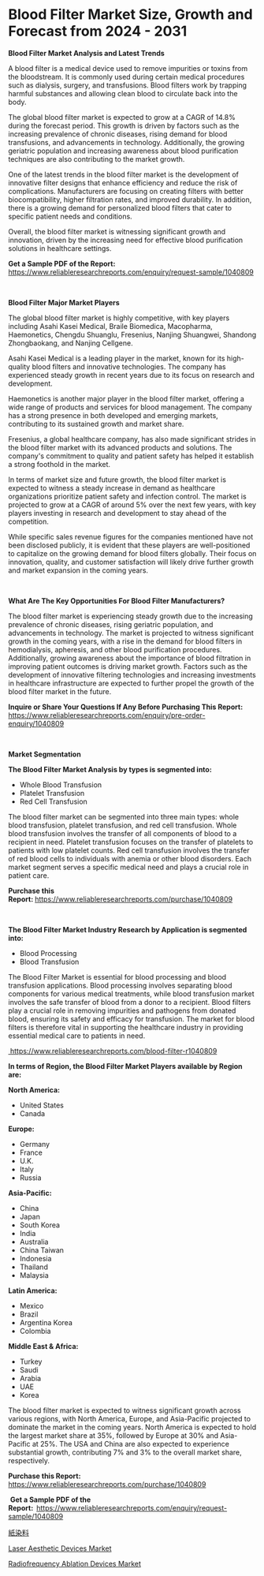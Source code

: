 <p><h1>Blood Filter Market Size, Growth and Forecast from 2024 - 2031</h1></p><p><strong>Blood Filter Market Analysis and Latest Trends</strong></p>
<p><p>A blood filter is a medical device used to remove impurities or toxins from the bloodstream. It is commonly used during certain medical procedures such as dialysis, surgery, and transfusions. Blood filters work by trapping harmful substances and allowing clean blood to circulate back into the body.</p><p>The global blood filter market is expected to grow at a CAGR of 14.8% during the forecast period. This growth is driven by factors such as the increasing prevalence of chronic diseases, rising demand for blood transfusions, and advancements in technology. Additionally, the growing geriatric population and increasing awareness about blood purification techniques are also contributing to the market growth.</p><p>One of the latest trends in the blood filter market is the development of innovative filter designs that enhance efficiency and reduce the risk of complications. Manufacturers are focusing on creating filters with better biocompatibility, higher filtration rates, and improved durability. In addition, there is a growing demand for personalized blood filters that cater to specific patient needs and conditions.</p><p>Overall, the blood filter market is witnessing significant growth and innovation, driven by the increasing need for effective blood purification solutions in healthcare settings.</p></p>
<p><strong>Get a Sample PDF of the Report:&nbsp;</strong> <a href="https://www.reliableresearchreports.com/enquiry/request-sample/1040809">https://www.reliableresearchreports.com/enquiry/request-sample/1040809</a></p>
<p>&nbsp;</p>
<p><strong>Blood Filter Major Market Players</strong></p>
<p><p>The global blood filter market is highly competitive, with key players including Asahi Kasei Medical, Braile Biomedica, Macopharma, Haemonetics, Chengdu Shuanglu, Fresenius, Nanjing Shuangwei, Shandong Zhongbaokang, and Nanjing Cellgene. </p><p>Asahi Kasei Medical is a leading player in the market, known for its high-quality blood filters and innovative technologies. The company has experienced steady growth in recent years due to its focus on research and development. </p><p>Haemonetics is another major player in the blood filter market, offering a wide range of products and services for blood management. The company has a strong presence in both developed and emerging markets, contributing to its sustained growth and market share.</p><p>Fresenius, a global healthcare company, has also made significant strides in the blood filter market with its advanced products and solutions. The company's commitment to quality and patient safety has helped it establish a strong foothold in the market.</p><p>In terms of market size and future growth, the blood filter market is expected to witness a steady increase in demand as healthcare organizations prioritize patient safety and infection control. The market is projected to grow at a CAGR of around 5% over the next few years, with key players investing in research and development to stay ahead of the competition.</p><p>While specific sales revenue figures for the companies mentioned have not been disclosed publicly, it is evident that these players are well-positioned to capitalize on the growing demand for blood filters globally. Their focus on innovation, quality, and customer satisfaction will likely drive further growth and market expansion in the coming years.</p></p>
<p>&nbsp;</p>
<p><strong>What Are The Key Opportunities For Blood Filter Manufacturers?</strong></p>
<p><p>The blood filter market is experiencing steady growth due to the increasing prevalence of chronic diseases, rising geriatric population, and advancements in technology. The market is projected to witness significant growth in the coming years, with a rise in the demand for blood filters in hemodialysis, apheresis, and other blood purification procedures. Additionally, growing awareness about the importance of blood filtration in improving patient outcomes is driving market growth. Factors such as the development of innovative filtering technologies and increasing investments in healthcare infrastructure are expected to further propel the growth of the blood filter market in the future.</p></p>
<p><strong>Inquire or Share Your Questions If Any Before Purchasing This Report:</strong> <a href="https://www.reliableresearchreports.com/enquiry/pre-order-enquiry/1040809">https://www.reliableresearchreports.com/enquiry/pre-order-enquiry/1040809</a></p>
<p>&nbsp;</p>
<p><strong>Market Segmentation</strong></p>
<p><strong>The Blood Filter Market Analysis by types is segmented into:</strong></p>
<p><ul><li>Whole Blood Transfusion</li><li>Platelet Transfusion</li><li>Red Cell Transfusion</li></ul></p>
<p><p>The blood filter market can be segmented into three main types: whole blood transfusion, platelet transfusion, and red cell transfusion. Whole blood transfusion involves the transfer of all components of blood to a recipient in need. Platelet transfusion focuses on the transfer of platelets to patients with low platelet counts. Red cell transfusion involves the transfer of red blood cells to individuals with anemia or other blood disorders. Each market segment serves a specific medical need and plays a crucial role in patient care.</p></p>
<p><strong>Purchase this Report:&nbsp;</strong><a href="https://www.reliableresearchreports.com/purchase/1040809">https://www.reliableresearchreports.com/purchase/1040809</a></p>
<p>&nbsp;</p>
<p><strong>The Blood Filter Market Industry Research by Application is segmented into:</strong></p>
<p><ul><li>Blood Processing</li><li>Blood Transfusion</li></ul></p>
<p><p>The Blood Filter Market is essential for blood processing and blood transfusion applications. Blood processing involves separating blood components for various medical treatments, while blood transfusion market involves the safe transfer of blood from a donor to a recipient. Blood filters play a crucial role in removing impurities and pathogens from donated blood, ensuring its safety and efficacy for transfusion. The market for blood filters is therefore vital in supporting the healthcare industry in providing essential medical care to patients in need.</p></p>
<p><a href="https://www.reliableresearchreports.com/blood-filter-r1040809">&nbsp;https://www.reliableresearchreports.com/blood-filter-r1040809</a></p>
<p><strong>In terms of Region, the Blood Filter Market Players available by Region are:</strong></p>
<p>
    <p> <strong> North America: </strong>
        <ul>
            <li>United States</li>
            <li>Canada</li>
        </ul>
        </p> 
    <p> <strong> Europe: </strong>
        <ul>
            <li>Germany</li>
            <li>France</li>
            <li>U.K.</li>
            <li>Italy</li>
            <li>Russia</li>
        </ul>
        </p> 
    <p> <strong> Asia-Pacific: </strong>
        <ul>
            <li>China</li>
            <li>Japan</li>
            <li>South Korea</li>
            <li>India</li>
            <li>Australia</li>
            <li>China Taiwan</li>
            <li>Indonesia</li>
            <li>Thailand</li>
            <li>Malaysia</li>
        </ul>
        </p> 
    <p> <strong> Latin America: </strong>
        <ul>
            <li>Mexico</li>
            <li>Brazil</li>
            <li>Argentina Korea</li>
            <li>Colombia</li>
        </ul>
        </p> 
    <p> <strong> Middle East & Africa: </strong>
        <ul>
            <li>Turkey</li>
            <li>Saudi</li>
            <li>Arabia</li>
            <li>UAE</li>
            <li>Korea</li>
        </ul>
    </p>
    </p>
<p><p>The blood filter market is expected to witness significant growth across various regions, with North America, Europe, and Asia-Pacific projected to dominate the market in the coming years. North America is expected to hold the largest market share at 35%, followed by Europe at 30% and Asia-Pacific at 25%. The USA and China are also expected to experience substantial growth, contributing 7% and 3% to the overall market share, respectively.</p></p>
<p><strong>Purchase this Report: </strong><a href="https://www.reliableresearchreports.com/purchase/1040809">https://www.reliableresearchreports.com/purchase/1040809</a></p>
<p>&nbsp;<strong>Get a Sample PDF of the Report:&nbsp;&nbsp;</strong><a href="https://www.reliableresearchreports.com/enquiry/request-sample/1040809">https://www.reliableresearchreports.com/enquiry/request-sample/1040809</a></p>
<p><strong></strong></p>
<p><p><a href="https://github.com/mares423/Market-Research-Report-List-1/blob/main/356699451099.md">紙染料</a></p><p><a href="https://github.com/okotobwrhuteie/Market-Research-Report-List-2/blob/main/laser-aesthetic-devices-market.md">Laser Aesthetic Devices Market</a></p><p><a href="https://github.com/LeilaniWyman2021/Market-Research-Report-List-1/blob/main/radiofrequency-ablation-devices-market.md">Radiofrequency Ablation Devices Market</a></p></p>